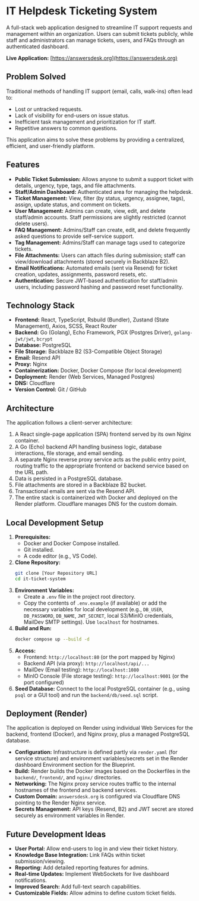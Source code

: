 # IT Helpdesk Ticketing System

A full-stack web application designed to streamline IT support requests and management within an organization. Users can submit tickets publicly, while staff and administrators can manage tickets, users, and FAQs through an authenticated dashboard.

**Live Application:** [https://answersdesk.org](https://answersdesk.org)

## Problem Solved

Traditional methods of handling IT support (email, calls, walk-ins) often lead to:
* Lost or untracked requests.
* Lack of visibility for end-users on issue status.
* Inefficient task management and prioritization for IT staff.
* Repetitive answers to common questions.

This application aims to solve these problems by providing a centralized, efficient, and user-friendly platform.

## Features

* **Public Ticket Submission:** Allows anyone to submit a support ticket with details, urgency, type, tags, and file attachments.
* **Staff/Admin Dashboard:** Authenticated area for managing the helpdesk.
* **Ticket Management:** View, filter (by status, urgency, assignee, tags), assign, update status, and comment on tickets.
* **User Management:** Admins can create, view, edit, and delete staff/admin accounts. Staff permissions are slightly restricted (cannot delete users).
* **FAQ Management:** Admins/Staff can create, edit, and delete frequently asked questions to provide self-service support.
* **Tag Management:** Admins/Staff can manage tags used to categorize tickets.
* **File Attachments:** Users can attach files during submission; staff can view/download attachments (stored securely in Backblaze B2).
* **Email Notifications:** Automated emails (sent via Resend) for ticket creation, updates, assignments, password resets, etc.
* **Authentication:** Secure JWT-based authentication for staff/admin users, including password hashing and password reset functionality.

## Technology Stack

* **Frontend:** React, TypeScript, Rsbuild (Bundler), Zustand (State Management), Axios, SCSS, React Router
* **Backend:** Go (Golang), Echo Framework, PGX (Postgres Driver), `golang-jwt/jwt`, `bcrypt`
* **Database:** PostgreSQL
* **File Storage:** Backblaze B2 (S3-Compatible Object Storage)
* **Email:** Resend API
* **Proxy:** Nginx
* **Containerization:** Docker, Docker Compose (for local development)
* **Deployment:** Render (Web Services, Managed Postgres)
* **DNS:** Cloudflare
* **Version Control:** Git / GitHub

## Architecture

The application follows a client-server architecture:
1.  A React single-page application (SPA) frontend served by its own Nginx container.
2.  A Go (Echo) backend API handling business logic, database interactions, file storage, and email sending.
3.  A separate Nginx reverse proxy service acts as the public entry point, routing traffic to the appropriate frontend or backend service based on the URL path.
4.  Data is persisted in a PostgreSQL database.
5.  File attachments are stored in a Backblaze B2 bucket.
6.  Transactional emails are sent via the Resend API.
7.  The entire stack is containerized with Docker and deployed on the Render platform. Cloudflare manages DNS for the custom domain.

## Local Development Setup

1.  **Prerequisites:**
    * Docker and Docker Compose installed.
    * Git installed.
    * A code editor (e.g., VS Code).
2.  **Clone Repository:**
    ```bash
    git clone [Your Repository URL]
    cd it-ticket-system
    ```
3.  **Environment Variables:**
    * Create a `.env` file in the project root directory.
    * Copy the contents of `.env.example` (if available) or add the necessary variables for local development (e.g., `DB_USER`, `DB_PASSWORD`, `DB_NAME`, `JWT_SECRET`, local S3/MinIO credentials, MailDev SMTP settings). Use `localhost` for hostnames.
4.  **Build and Run:**
    ```bash
    docker compose up --build -d
    ```
5.  **Access:**
    * Frontend: `http://localhost:80` (or the port mapped by Nginx)
    * Backend API (via proxy): `http://localhost/api/...`
    * MailDev (Email testing): `http://localhost:1080`
    * MinIO Console (File storage testing): `http://localhost:9001` (or the port configured)
6.  **Seed Database:** Connect to the local PostgreSQL container (e.g., using `psql` or a GUI tool) and run the `backend/db/seed.sql` script.

## Deployment (Render)

The application is deployed on Render using individual Web Services for the backend, frontend (Docker), and Nginx proxy, plus a managed PostgreSQL database.

* **Configuration:** Infrastructure is defined partly via `render.yaml` (for service structure) and environment variables/secrets set in the Render dashboard Environment section for the Blueprint.
* **Build:** Render builds the Docker images based on the Dockerfiles in the `backend/`, `frontend/`, and `nginx/` directories.
* **Networking:** The Nginx proxy service routes traffic to the internal hostnames of the frontend and backend services.
* **Custom Domain:** `answersdesk.org` is configured via Cloudflare DNS pointing to the Render Nginx service.
* **Secrets Management:** API keys (Resend, B2) and JWT secret are stored securely as environment variables in Render.

## Future Development Ideas

* **User Portal:** Allow end-users to log in and view their ticket history.
* **Knowledge Base Integration:** Link FAQs within ticket submission/viewing.
* **Reporting:** Add detailed reporting features for admins.
* **Real-time Updates:** Implement WebSockets for live dashboard notifications.
* **Improved Search:** Add full-text search capabilities.
* **Customizable Fields:** Allow admins to define custom ticket fields.

